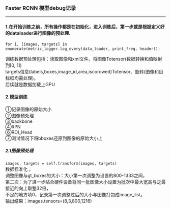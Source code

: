 ### Faster RCNN 模型debug记录  
___
#### 1.在开始训练之前，所有操作都是在初始化，进入训练后，第一步就是根据定义好的dataloader进行图像的预处理.  
`for i, [images, targets] in enumerate(metric_logger.log_every(data_loader, print_freq, header)):`

训练数据预处理包括：读取图像和xml文件，将图像Totensor(数据转换和值映射到[0, 1])  
targets信息(labels,boxes,image_id,area,iscorowed)Totensor、旋转(图像和目标框均需处理)。  
后续就是数据加载上GPU  
#### 2.模型训练
①记录图像的原始大小  
②图像预处理  
③backbone  
④RPN  
⑥ROI_Head  
⑦测试情况下将bboxes还原到图像的原始大小上  
##### 2.1图像预处理  
`images, targets = self.transform(images, targets)`  
数据标准化；  
调整图像与gt_boxes的大小：大小第一次调整为设置的800-1333之间，  
第二次：为了进一步贴合硬件设备将同一批图像大小设置为批次中最大宽高与之最接近的向上取整32倍，  
不足的地方填0，记录第一次调整过后的大小与图像打包成image_list。  
输出结果：images.tensors=(8,3,800,1216)  



